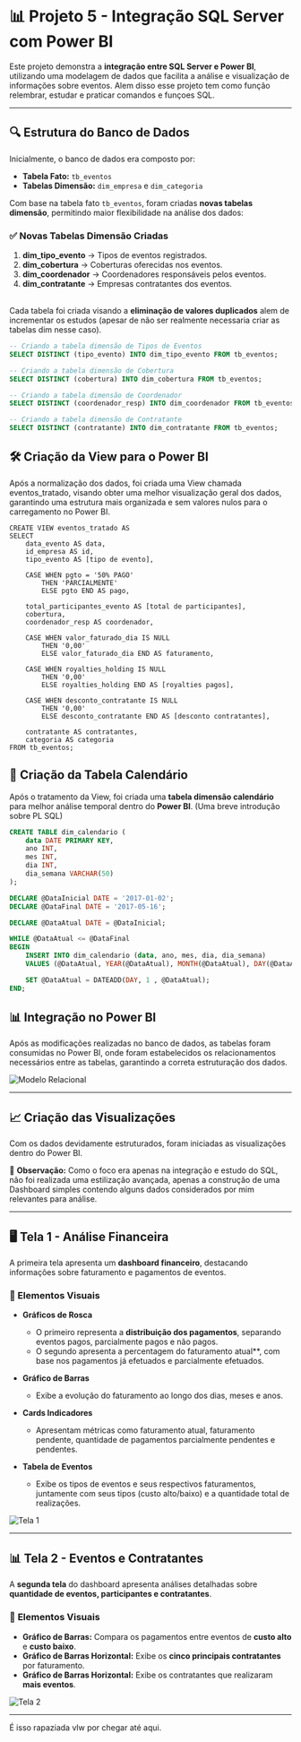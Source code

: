 
# 📊 Projeto 5 - Integração SQL Server com Power BI

Este projeto demonstra a **integração entre SQL Server e Power BI**, utilizando uma modelagem de dados que facilita a análise e visualização de informações sobre eventos. Alem disso esse projeto tem como função relembrar, estudar e praticar comandos e funçoes SQL.

---

## 🔍 Estrutura do Banco de Dados

Inicialmente, o banco de dados era composto por:
- **Tabela Fato:** `tb_eventos`
- **Tabelas Dimensão:** `dim_empresa` e `dim_categoria`

Com base na tabela fato `tb_eventos`, foram criadas **novas tabelas dimensão**, permitindo maior flexibilidade na análise dos dados:

### ✅ **Novas Tabelas Dimensão Criadas**
1. **dim_tipo_evento** → Tipos de eventos registrados.
2. **dim_cobertura** → Coberturas oferecidas nos eventos.
3. **dim_coordenador** → Coordenadores responsáveis pelos eventos.
4. **dim_contratante** → Empresas contratantes dos eventos.

\
Cada tabela foi criada visando a **eliminação de valores duplicados**  alem de incrementar os estudos (apesar de não ser realmente necessaria criar as tabelas dim nesse caso). 

```sql
-- Criando a tabela dimensão de Tipos de Eventos
SELECT DISTINCT (tipo_evento) INTO dim_tipo_evento FROM tb_eventos;
``` 
```sql
-- Criando a tabela dimensão de Cobertura
SELECT DISTINCT (cobertura) INTO dim_cobertura FROM tb_eventos;
```
```sql
-- Criando a tabela dimensão de Coordenador
SELECT DISTINCT (coordenador_resp) INTO dim_coordenador FROM tb_eventos;
```
```sql
-- Criando a tabela dimensão de Contratante
SELECT DISTINCT (contratante) INTO dim_contratante FROM tb_eventos;
```

## 🛠 Criação da View para o Power BI

Após a normalização dos dados, foi criada uma View chamada eventos_tratado, visando obter uma melhor visualização geral dos dados, garantindo uma estrutura mais organizada e sem valores nulos para o carregamento no Power BI.

```
CREATE VIEW eventos_tratado AS
SELECT 
    data_evento AS data,
    id_empresa AS id,
    tipo_evento AS [tipo de evento], 
    
    CASE WHEN pgto = '50% PAGO' 
        THEN 'PARCIALMENTE' 
        ELSE pgto END AS pago,

    total_participantes_evento AS [total de participantes],
    cobertura,
    coordenador_resp AS coordenador,
    
    CASE WHEN valor_faturado_dia IS NULL
        THEN '0,00' 
        ELSE valor_faturado_dia END AS faturamento,

    CASE WHEN royalties_holding IS NULL 
        THEN '0,00' 
        ELSE royalties_holding END AS [royalties pagos],

    CASE WHEN desconto_contratante IS NULL 
        THEN '0,00' 
        ELSE desconto_contratante END AS [desconto contratantes],

    contratante AS contratantes,
    categoria AS categoria
FROM tb_eventos;

```

## 📅 Criação da Tabela Calendário

Após o tratamento da View, foi criada uma **tabela dimensão calendário** para melhor análise temporal dentro do **Power BI**. (Uma breve introdução sobre PL SQL)

```sql
CREATE TABLE dim_calendario (
    data DATE PRIMARY KEY,
    ano INT,
    mes INT,
    dia INT,
    dia_semana VARCHAR(50)
);

DECLARE @DataInicial DATE = '2017-01-02';
DECLARE @DataFinal DATE = '2017-05-16';

DECLARE @DataAtual DATE = @DataInicial;

WHILE @DataAtual <= @DataFinal
BEGIN 
    INSERT INTO dim_calendario (data, ano, mes, dia, dia_semana)
    VALUES (@DataAtual, YEAR(@DataAtual), MONTH(@DataAtual), DAY(@DataAtual), DATENAME(WEEKDAY, @DataAtual));

    SET @DataAtual = DATEADD(DAY, 1 , @DataAtual);
END;
```


## 📊 Integração no Power BI

Após as modificações realizadas no banco de dados, as tabelas foram consumidas no Power BI, onde foram estabelecidos os relacionamentos necessários entre as tabelas, garantindo a correta estruturação dos dados.

![Modelo Relacional](https://github.com/Dyest/AtividadesPowerBi/blob/main/Projeto-5/Imagens/Relacionamentos.png?raw=true)

---

## 📈 Criação das Visualizações

Com os dados devidamente estruturados, foram iniciadas as visualizações dentro do Power BI.

📌 **Observação:** Como o foco era apenas na integração e estudo do SQL, não foi realizada uma estilização avançada, apenas a construção de uma Dashboard simples contendo alguns dados considerados por mim relevantes para análise.

---

## 🖥️ Tela 1 - Análise Financeira

A primeira tela apresenta um **dashboard financeiro**, destacando informações sobre faturamento e pagamentos de eventos.

### 🔹 Elementos Visuais

- **Gráficos de Rosca**  
  - O primeiro representa a **distribuição dos pagamentos**, separando eventos pagos, parcialmente pagos e não pagos.  
  - O segundo apresenta a percentagem do faturamento atual**, com base nos pagamentos já efetuados e parcialmente efetuados.

- **Gráfico de Barras**  
  - Exibe a evolução do faturamento ao longo dos dias, meses e anos.

- **Cards Indicadores**  
  - Apresentam métricas como faturamento atual, faturamento pendente, quantidade de pagamentos parcialmente pendentes e pendentes.

- **Tabela de Eventos**  
  - Exibe os tipos de eventos e seus respectivos faturamentos, juntamente com seus tipos (custo alto/baixo) e a quantidade total de realizações.


![Tela 1](https://github.com/Dyest/AtividadesPowerBi/blob/main/Projeto-5/Imagens/Pagina1.png?raw=true)

---

## 📊 Tela 2 - Eventos e Contratantes

A **segunda tela** do dashboard apresenta análises detalhadas sobre **quantidade de eventos, participantes e contratantes**.

### 🔹 **Elementos Visuais**
- **Gráfico de Barras:** Compara os pagamentos entre eventos de **custo alto** e **custo baixo**.  
- **Gráfico de Barras Horizontal:** Exibe os **cinco principais contratantes** por faturamento.  
- **Gráfico de Barras Horizontal:** Exibe os contratantes que realizaram **mais eventos**.  

![Tela 2](https://github.com/Dyest/AtividadesPowerBi/blob/main/Projeto-5/Imagens/Pagina2.png?raw=true)

---

É isso rapaziada vlw por chegar até aqui.
